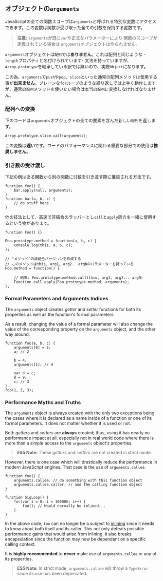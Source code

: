 ## オブジェクトの`arguments`

JavaScriptの全ての関数スコープは`arguments`と呼ばれる特別な変数にアクセスできます。この変数は関数が受け取った全ての引数を保持する変数です。

> **注意:** `arguments`が既に`var`や正式なパラメーターにより
> 関数のスコープが定義されている場合は
> `arguments`オブジェクトは作られません。

`arguments`オブジェクトは`配列`では**ありません**。これは配列と同じような -`length`プロパティと名付けられています- 文法を持っていますが、`Array.prototype`を継承している訳では無いので、実際`Object`になります。

この為、`arguments`で`push`や`pop`、`slice`といった通常の配列メソッドは使用する事が**出来ません**。プレーンな`for`ループのような繰り返しでは上手く動作しますが、通常の`配列`メソッドを使いたい場合は本当の`配列`に変換しなければなりません。

### 配列への変換

下のコードは`arguments`オブジェクトの全ての要素を含んだ新しい`配列`を返します。

    Array.prototype.slice.call(arguments);

この変換は**遅い**です。コードのパフォーマンスに関わる重要な部分での使用は**推奨しません**。

### 引き数の受け渡し

下記の例はある関数から別の関数に引数を引き渡す際に推奨される方法です。

    function foo() {
        bar.apply(null, arguments);
    }
    function bar(a, b, c) {
        // do stuff here
    }

他の技法として、高速で非結合のラッパーとし`call`と`apply`両方を一緒に使用するという物があります。

    function Foo() {}

    Foo.prototype.method = function(a, b, c) {
        console.log(this, a, b, c);
    };

    // "メソッド"の非結合バージョンを作成する
    // このメソッドはthis, arg1, arg2...argNのパラメーターを持っている
    Foo.method = function() {

        // 結果: Foo.prototype.method.call(this, arg1, arg2... argN)
        Function.call.apply(Foo.prototype.method, arguments);
    };


### Formal Parameters and Arguments Indices

The `arguments` object creates *getter* and *setter* functions for both its 
properties as well as the function's formal parameters.

As a result, changing the value of a formal parameter will also change the value
of the corresponding property on the `arguments` object, and the other way around.

    function foo(a, b, c) {
        arguments[0] = 2;
        a; // 2                                                           

        b = 4;
        arguments[1]; // 4

        var d = c;
        d = 9;
        c; // 3
    }
    foo(1, 2, 3);

### Performance Myths and Truths

The `arguments` object is always created with the only two exceptions being the 
cases where it is declared as a name inside of a function or one of its formal 
parameters. It does not matter whether it is used or not.

Both *getters* and *setters* are **always** created; thus, using it has nearly 
no performance impact at all, especially not in real world code where there is 
more than a simple access to the `arguments` object's properties.

> **ES5 Note:** These *getters* and *setters* are not created in strict mode.

However, there is one case which will drastically reduce the performance in
modern JavaScript engines. That case is the use of `arguments.callee`.

    function foo() {
        arguments.callee; // do something with this function object
        arguments.callee.caller; // and the calling function object
    }

    function bigLoop() {
        for(var i = 0; i < 100000; i++) {
            foo(); // Would normally be inlined...
        }
    }

In the above code, `foo` can no longer be a subject to [inlining][1] since it 
needs to know about both itself and its caller. This not only defeats possible 
performance gains that would arise from inlining, it also breaks encapsulation
since the function may now be dependent on a specific calling context.

It is **highly recommended** to **never** make use of `arguments.callee` or any of 
its properties.

> **ES5 Note:** In strict mode, `arguments.callee` will throw a `TypeError` since 
> its use has been deprecated.

[1]: http://en.wikipedia.org/wiki/Inlining


